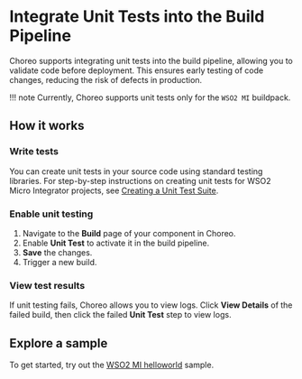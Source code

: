 # Integrate Unit Tests into the Build Pipeline

Choreo supports integrating unit tests into the build pipeline, allowing you to validate code before deployment. This ensures early testing of code changes, reducing the risk of defects in production.

!!! note
        Currently, Choreo supports unit tests only for the `WSO2 MI` buildpack.

## How it works

### Write tests

You can create unit tests in your source code using standard testing libraries. For step-by-step instructions on creating unit tests for WSO2 Micro Integrator projects, see [Creating a Unit Test Suite](https://mi.docs.wso2.com/en/latest/develop/creating-unit-test-suite/).

### Enable unit testing
1. Navigate to the **Build** page of your component in Choreo.
2. Enable **Unit Test** to activate it in the build pipeline.
3. **Save** the changes.
4. Trigger a new build.

### View test results

If unit testing fails, Choreo allows you to view logs. Click **View Details** of the failed build, then click the failed **Unit Test** step to view logs.

## Explore a sample

To get started, try out the [WSO2 MI helloworld](https://github.com/wso2/choreo-samples/tree/main/hello-world-mi) sample. 


